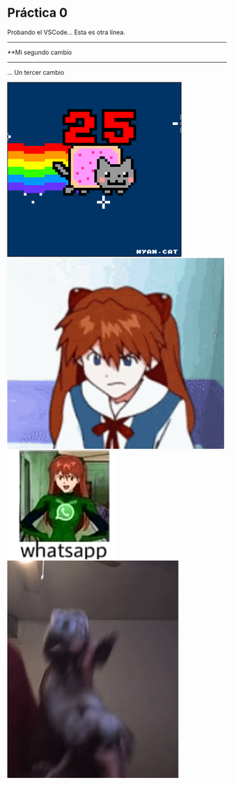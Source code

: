  # Práctica 0

Probando el VSCode...
Esta es otra línea.

***************************
**Mi segundo cambio
***************************

... Un tercer cambio

![](Ejercicio2-img1.gif)
![](evangelion-asuka-langley.gif)
![](asuka.gif)
![](bailar-uron.gif)